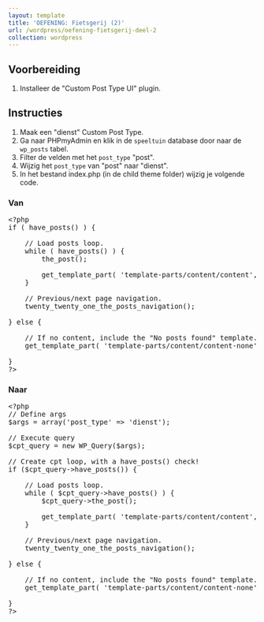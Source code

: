 ```yaml
---
layout: template
title: 'OEFENING: Fietsgerij (2)'
url: /wordpress/oefening-fietsgerij-deel-2
collection: wordpress
---
```


## Voorbereiding
1. Installeer de "Custom Post Type UI" plugin.

## Instructies
1. Maak een "dienst" Custom Post Type. 
2. Ga naar PHPmyAdmin en klik in de <code>speeltuin</code> database door naar de <code>wp_posts</code> tabel.
3. Filter de velden met het <code>post_type</code> "post".
4. Wijzig het <code>post_type</code> van "post" naar "dienst".
5. In het bestand index.php (in de child theme folder) wijzig je volgende code.

### Van

<pre>
&lt;?php
if ( have_posts() ) {

    // Load posts loop.
    while ( have_posts() ) {
        the_post();

        get_template_part( 'template-parts/content/content', get_theme_mod( 'display_excerpt_or_full_post', 'excerpt' ) );
    }

    // Previous/next page navigation.
    twenty_twenty_one_the_posts_navigation();

} else {

    // If no content, include the "No posts found" template.
    get_template_part( 'template-parts/content/content-none' );

}
?&gt;
</pre>  

### Naar

<pre>
&lt;?php
// Define args
$args = array('post_type' => 'dienst');

// Execute query
$cpt_query = new WP_Query($args);

// Create cpt loop, with a have_posts() check!
if ($cpt_query->have_posts()) {

    // Load posts loop.
    while ( $cpt_query->have_posts() ) {
        $cpt_query->the_post();

        get_template_part( 'template-parts/content/content', get_theme_mod( 'display_excerpt_or_full_post', 'excerpt' ) );
    }

    // Previous/next page navigation.
    twenty_twenty_one_the_posts_navigation();

} else {

    // If no content, include the "No posts found" template.
    get_template_part( 'template-parts/content/content-none' );

}
?&gt;
</pre>    